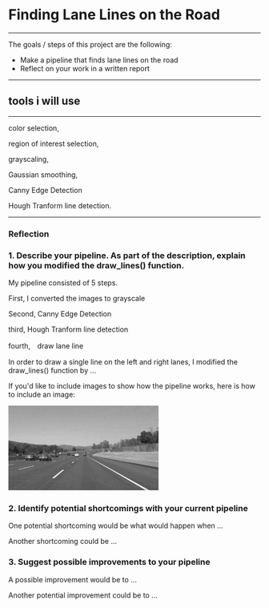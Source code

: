 # **Finding Lane Lines on the Road** 

---

The goals / steps of this project are the following:
* Make a pipeline that finds lane lines on the road
* Reflect on your work in a written report


[//]: # (Image References)

[image1]: ./examples/grayscale.jpg "Grayscale"

---

## tools i will use

---

color selection, 

region of interest selection, 

grayscaling, 

Gaussian smoothing, 

Canny Edge Detection 
 
Hough Tranform line detection. 

---

### Reflection



### 1. Describe your pipeline. As part of the description, explain how you modified the draw_lines() function.

My pipeline consisted of 5 steps. 

First, I converted the images to grayscale

Second, Canny Edge Detection 

third,  Hough Tranform  line detection

fourth,　draw lane line



In order to draw a single line on the left and right lanes, I modified the draw_lines() function by ...

If you'd like to include images to show how the pipeline works, here is how to include an image: 

![alt text][image1]



### 2. Identify potential shortcomings with your current pipeline


One potential shortcoming would be what would happen when ... 

Another shortcoming could be ...




### 3. Suggest possible improvements to your pipeline

A possible improvement would be to ...

Another potential improvement could be to ...
